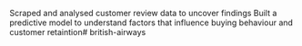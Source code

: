 Scraped and analysed customer review data to uncover findings
Built a predictive model to understand factors that influence buying behaviour and customer retaintion# british-airways
